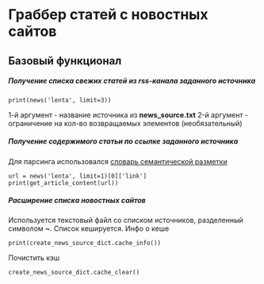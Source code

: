 # Граббер статей с новостных сайтов

## Базовый функционал
##### Получение списка свежих статей из rss-канала заданного источника
```
print(news('lenta', limit=3))
```
1-й аргумент - название источника из **news_source.txt**
2-й аргумент - ограничение на кол-во возвращаемых элементов (необязательный)

##### Получение содержимого статьи по ссылке заданного источника
Для парсинга использовался [словарь семантической разметки](https://schema.org/docs/documents.html)
```
url = news('lenta', limit=1)[0]['link']
print(get_article_content(url)) 
```

##### Расширение списка новостных сайтов
Используется текстовый файл со списком источников, разделенный символом **~**. Список кешируется.
Инфо о кеше
```
print(create_news_source_dict.cache_info()) 
```
Почистить кэш
```
create_news_source_dict.cache_clear() 
```